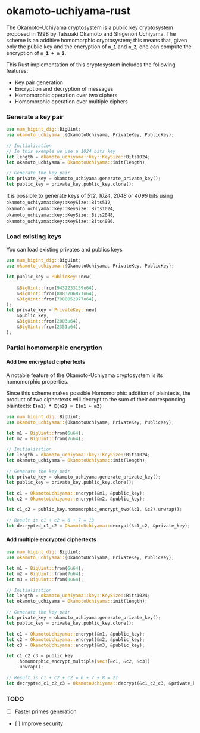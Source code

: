 # okamoto-uchiyama-rust

The Okamoto–Uchiyama cryptosystem is a public key cryptosystem proposed in 1998 by Tatsuaki Okamoto and Shigenori Uchiyama. The scheme is an additive homomorphic cryptosystem; this means that, given only the public key and the encryption of **`m_1`** and **`m_2`**, one can compute the encryption of **`m_1 + m_2`**.

This Rust implementation of this cryptosystem includes the following features: 
   - Key pair generation
   - Encryption and decryption of messages
   - Homomorphic operation over two ciphers
   - Homomorphic operation over multiple ciphers

### Generate a key pair

```rust
use num_bigint_dig::BigUint;
use okamoto_uchiyama::{OkamotoUchiyama, PrivateKey, PublicKey};

// Initialization
// In this exemple we use a 1024 bits key
let length = okamoto_uchiyama::key::KeySize::Bits1024;
let okamoto_uchiyama = OkamotoUchiyama::init(length);

// Generate the key pair
let private_key = okamoto_uchiyama.generate_private_key();
let public_key = private_key.public_key.clone();
```
It is possible to generate keys of *512*, *1024*, *2048* or *4096* bits using `okamoto_uchiyama::key::KeySize::Bits512`, `okamoto_uchiyama::key::KeySize::Bits1024`, `okamoto_uchiyama::key::KeySize::Bits2048`, `okamoto_uchiyama::key::KeySize::Bits4096`. 

### Load existing keys

You can load existing privates and publics keys 

```rust
use num_bigint_dig::BigUint;
use okamoto_uchiyama::{OkamotoUchiyama, PrivateKey, PublicKey};

let public_key = PublicKey::new(
    
    &BigUint::from(9432233159u64),
    &BigUint::from(8083706871u64),
    &BigUint::from(7988052977u64),
);
let private_key = PrivateKey::new(
    &public_key,
    &BigUint::from(2003u64),
    &BigUint::from(2351u64),
);
```

### Partial homomorphic encryption

#### Add two encrypted ciphertexts

A notable feature of the Okamoto-Uchiyama cryptosystem is its homomorphic properties.

Since this scheme makes possible Homomorphic addition of plaintexts, the product of two ciphertexts will decrypt to the sum of their corresponding plaintexts: **`E(m1) * E(m2) = E(m1 + m2)`**

```rust
use num_bigint_dig::BigUint;
use okamoto_uchiyama::{OkamotoUchiyama, PrivateKey, PublicKey};

let m1 = BigUint::from(6u64);
let m2 = BigUint::from(7u64);

// Initialization
let length = okamoto_uchiyama::key::KeySize::Bits1024;
let okamoto_uchiyama = OkamotoUchiyama::init(length);

// Generate the key pair
let private_key = okamoto_uchiyama.generate_private_key();
let public_key = private_key.public_key.clone();

let c1 = OkamotoUchiyama::encrypt(&m1, &public_key);
let c2 = OkamotoUchiyama::encrypt(&m2, &public_key);

let c1_c2 = public_key.homomorphic_encrypt_two(&c1, &c2).unwrap();

// Result is c1 + c2 = 6 + 7 = 13
let decrypted_c1_c2 = OkamotoUchiyama::decrypt(&c1_c2, &private_key);
```

#### Add multiple encrypted ciphertexts

```rust
use num_bigint_dig::BigUint;
use okamoto_uchiyama::{OkamotoUchiyama, PrivateKey, PublicKey};

let m1 = BigUint::from(6u64);
let m2 = BigUint::from(7u64);
let m3 = BigUint::from(8u64);

// Initialization
let length = okamoto_uchiyama::key::KeySize::Bits1024;
let okamoto_uchiyama = OkamotoUchiyama::init(length);

// Generate the key pair
let private_key = okamoto_uchiyama.generate_private_key();
let public_key = private_key.public_key.clone();

let c1 = OkamotoUchiyama::encrypt(&m1, &public_key);
let c2 = OkamotoUchiyama::encrypt(&m2, &public_key);
let c3 = OkamotoUchiyama::encrypt(&m3, &public_key);

let c1_c2_c3 = public_key
    .homomorphic_encrypt_multiple(vec![&c1, &c2, &c3])
    .unwrap();

// Result is c1 + c2 + c2 = 6 + 7 + 8 = 21
let decrypted_c1_c2_c3 = OkamotoUchiyama::decrypt(&c1_c2_c3, &private_key);
```

### TODO

- [ ] Faster primes generation
- [ ]  Improve security
